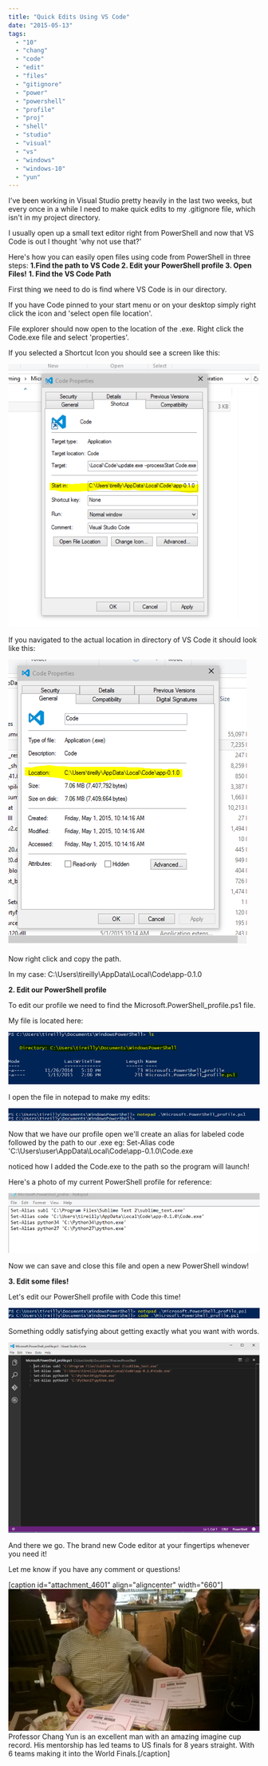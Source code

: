 ```yaml
---
title: "Quick Edits Using VS Code"
date: "2015-05-13"
tags: 
  - "10"
  - "chang"
  - "code"
  - "edit"
  - "files"
  - "gitignore"
  - "power"
  - "powershell"
  - "profile"
  - "proj"
  - "shell"
  - "studio"
  - "visual"
  - "vs"
  - "windows"
  - "windows-10"
  - "yun"
---
```


I've been working in Visual Studio pretty heavily in the last two weeks, but every once in a while I need to make quick edits to my .gitignore file, which isn't in my project directory.

I usually open up a small text editor right from PowerShell and now that VS Code is out I thought 'why not use that?'

Here's how you can easily open files using code from PowerShell in three steps: **1.Find the path to VS Code 2. Edit your PowerShell profile 3. Open Files!** **1\. Find the VS Code Path**

First thing we need to do is find where VS Code is in our directory.

If you have Code pinned to your start menu or on your desktop simply right click the icon and 'select open file location'.

File explorer should now open to the location of the .exe. Right click the Code.exe file and select 'properties'.

If you selected a Shortcut Icon you should see a screen like this:

![vscodeshortcutpath](images/vscodeshortcutpath.png)

If you navigated to the actual location in directory of VS Code it should look like this:

![vscodelocationpath](images/vscodelocationpath.png)

Now right click and copy the path.

In my case: C:\\Users\\tireilly\\AppData\\Local\\Code\\app-0.1.0

**2\. Edit our PowerShell profile**

To edit our profile we need to find the Microsoft.PowerShell\_profile.ps1 file.

My file is located here:

![profilelocationpowershell](images/profilelocationpowershell.png)

I open the file in notepad to make my edits:

![notepadpowershellprofile](images/notepadpowershellprofile.png)

Now that we have our profile open we'll create an alias for labeled code followed by the path to our .exe eg: Set-Alias code 'C:\\Users\\user\\AppData\\Local\\Code\\app-0.1.0\\Code.exe

noticed how I added the Code.exe to the path so the program will launch!

Here's a photo of my current PowerShell profile for reference:

![powershellprofile](images/powershellprofile.png)

Now we can save and close this file and open a new PowerShell window!

**3\. Edit some files!**

Let's edit our PowerShell profile with Code this time!

![symmetryisgood](images/symmetryisgood.png)

Something oddly satisfying about getting exactly what you want with words.

![codeeditorpowershellprofile](images/codeeditorpowershellprofile.png)

And there we go. The brand new Code editor at your fingertips whenever you need it!

Let me know if you have any comment or questions!

\[caption id="attachment\_4601" align="aligncenter" width="660"\]![Amazing Dude](images/WP_20150423_21_13_35_Pro-1024x577.jpg) Professor Chang Yun is an excellent man with an amazing imagine cup record. His mentorship has led teams to US finals for 8 years straight. With 6 teams making it into the World Finals.\[/caption\]
